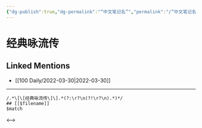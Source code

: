 ```yaml
---
{"dg-publish":true,"dg-permalink":"“中文笔记名”","permalink":"/“中文笔记名”/"}
---
```


# 经典咏流传

## Linked Mentions
- [[100 Daily/2022-03-30\|2022-03-30]]


---

```expander
/.*\[\[经典咏流传\]\].*(?:\r?\n(?!\r?\n).*)*/
## [[$filename]]
$match
```

<-->
